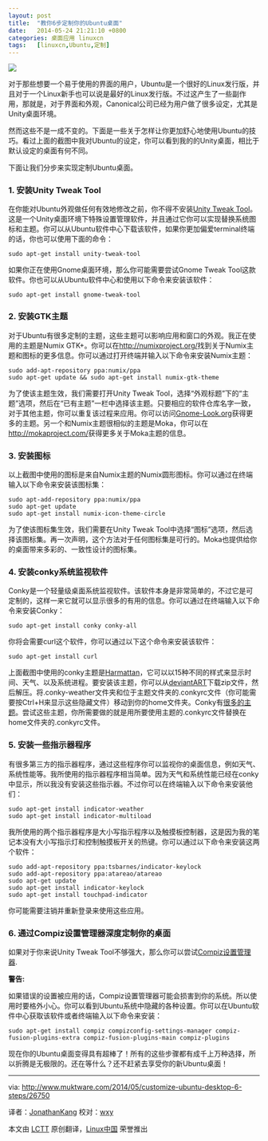 ```yaml
---
layout: post
title:	"教你6步定制你的Ubuntu桌面"
date:	2014-05-24 21:21:10 +0800 
categories:	桌面应用 linuxcn 
tags:	[linuxcn,Ubuntu,定制]
---
```



![](/Asserts/Images//attachment/album/201405/24/212114fozom004mom2q8re.jpg)


对于那些想要一个易于使用的界面的用户，Ubuntu是一个很好的Linux发行版，并且对于一个Linux新手也可以说是最好的Linux发行版。不过这产生了一些副作用，那就是，对于界面和外观，Canonical公司已经为用户做了很多设定，尤其是Unity桌面环境。


然而这些不是一成不变的。下面是一些关于怎样让你更加舒心地使用Ubuntu的技巧。看过上面的截图中我对Ubuntu的设定，你可以看到我的的Unity桌面，相比于默认设定的桌面有何不同。


下面让我们分步来实现定制Ubuntu桌面。


### 1. 安装Unity Tweak Tool


在你能对Ubuntu外观做任何有效地修改之前，你不得不安装[Unity Tweak Tool](https://apps.ubuntu.com/cat/applications/unity-tweak-tool/)。这是一个Unity桌面环境下特殊设置管理软件，并且通过它你可以实现替换系统图标和主题。你可以从Ubuntu软件中心下载该软件，如果你更加偏爱terminal终端的话，你也可以使用下面的命令：



```
sudo apt-get install unity-tweak-tool

```

如果你正在使用Gnome桌面环境，那么你可能需要尝试Gnome Tweak Tool这款软件。你也可以从Ubuntu软件中心和使用以下命令来安装该软件：



```
sudo apt-get install gnome-tweak-tool

```

### 2. 安装GTK主题


对于Ubuntu有很多定制的主题，这些主题可以影响应用和窗口的外观。我正在使用的主题是Numix GTK+。你可以在<http://numixproject.org/>找到关于Numix主题和图标的更多信息。你可以通过打开终端并输入以下命令来安装Numix主题：



```
sudo add-apt-repository ppa:numix/ppa
sudo apt-get update && sudo apt-get install numix-gtk-theme

```

为了使该主题生效，我们需要打开Unity Tweak Tool，选择“外观标题”下的“主题”选项，然后在“已有主题”一栏中选择该主题。只要相应的软件仓库名字一致，对于其他主题，你可以重复该过程来应用。你可以访问[Gnome-Look.org](http://gnome-look.org/?xcontentmode=100)获得更多的主题。另一个和Numix主题很相似的主题是Moka，你可以在<http://mokaproject.com/>获得更多关于Moka主题的信息。


### 3. 安装图标


以上截图中使用的图标是来自Numix主题的Numix圆形图标。你可以通过在终端输入以下命令来安装该图标集：



```
sudo apt-add-repository ppa:numix/ppa
sudo apt-get update
sudo apt-get install numix-icon-theme-circle

```

为了使该图标集生效，我们需要在Unity Tweak Tool中选择“图标”选项，然后选择该图标集。再一次声明，这个方法对于任何图标集是可行的。Moka也提供给你的桌面带来多彩的、一致性设计的图标集。


### 4. 安装conky系统监视软件


Conky是一个轻量级桌面系统监视软件。该软件本身是非常简单的，不过它是可定制的，这样一来它就可以显示很多的有用的信息。你可以通过在终端输入以下命令来安装Conky：



```
sudo apt-get install conky conky-all

```

你将会需要curl这个软件，你可以通过以下这个命令来安装该软件：



```
sudo apt-get install curl

```

上面截图中使用的conky主题是[Harmattan](http://zagortenay333.deviantart.com/art/Conky-Harmattan-426662366)，它可以以15种不同的样式来显示时间、天气、以及系统进程。要安装该主题，你可以从[deviantART](http://www.deviantart.com/art/Conky-Harmattan-426662366)下载zip文件，然后解压。将.conky-weather文件夹和位于主题文件夹的.conkyrc文件（你可能需要按Ctrl+H来显示这些隐藏文件）移动到你的home文件夹。Conky有[很多的主题](http://www.deviantart.com/?qh=&section=&global=1&q=conky)。尝试这些主题，你所需要做的就是用所要使用主题的.conkyrc文件替换在home文件夹的.conkyrc文件。


### 5. 安装一些指示器程序


有很多第三方的指示器程序，通过这些程序你可以监视你的桌面信息，例如天气、系统性能等。我所使用的指示器程序相当简单。因为天气和系统性能已经在conky中显示，所以我没有安装这些指示器。不过你可以在终端输入以下命令来安装他们：



```
sudo apt-get install indicator-weather
sudo apt-get install indicator-multiload

```

我所使用的两个指示器程序是大小写指示程序以及触摸板控制器，这是因为我的笔记本没有大小写指示灯和控制触摸板开关的热键。你可以通过以下命令来安装这两个软件：



```
sudo add-apt-repository ppa:tsbarnes/indicator-keylock
sudo add-apt-repository ppa:atareao/atareao
sudo apt-get update
sudo apt-get install indicator-keylock
sudo apt-get install touchpad-indicator

```

你可能需要注销并重新登录来使用这些应用。


### 6. 通过Compiz设置管理器深度定制你的桌面


如果对于你来说Unity Tweak Tool不够强大，那么你可以尝试[Compiz设置管理器](https://apps.ubuntu.com/cat/applications/compizconfig-settings-manager/).


**警告:** 


如果错误的设置被应用的话，Compiz设置管理器可能会损害到你的系统。所以使用时要格外小心。你可以看到Ubuntu系统中隐藏的各种设置。你可以在Ubuntu软件中心获取该软件或者终端输入以下命令来安装：



```
sudo apt-get install compiz compizconfig-settings-manager compiz-fusion-plugins-extra compiz-fusion-plugins-main compiz-plugins

```

现在你的Ubuntu桌面变得具有超棒了！所有的这些步骤都有成千上万种选择，所以折腾是无极限的。还在等什么？还不赶紧去享受你的新Ubuntu桌面！




---


via: <http://www.muktware.com/2014/05/customize-ubuntu-desktop-6-steps/26750>


译者：[JonathanKang](https://github.com/JonathanKang) 校对：[wxy](https://github.com/wxy)


本文由 [LCTT](https://github.com/LCTT/TranslateProject) 原创翻译，[Linux中国](http://linux.cn/) 荣誉推出
